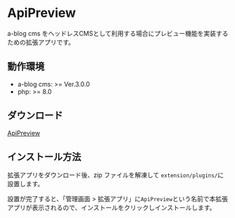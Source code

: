 # ApiPreview

a-blog cms をヘッドレスCMSとして利用する場合にプレビュー機能を実装するための拡張アプリです。

## 動作環境

- a-blog cms: >= Ver.3.0.0
- php: >= 8.0

## ダウンロード

[ApiPreview](https://github.com/uidev1116/acms-api-preview/raw/master/build/ApiPreview.zip)

## インストール方法

拡張アプリをダウンロード後、zip ファイルを解凍して `extension/plugins/`に設置します。

設置が完了すると、「管理画面 > 拡張アプリ」に`ApiPreview`という名前で本拡張アプリが表示されるので、インストールをクリックしインストールします。
